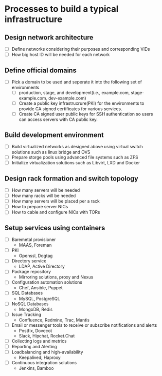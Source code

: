 # Processes to build a typical infrastructure

## Design network architecture
- [ ] Define networks considering their purposes and corresponding VIDs
- [ ] How big host ID will be needed for each network

## Define official domains
- [ ] Pick a domain to be used and seperate it into the following set of environments
  - [ ] production, stage, and development(i.e., example.com, stage-example.com, dev-example.com)
  - [ ] Create a public key infrastrucrure(PKI) for the environments to provide CA signed certificates for various services.
  - [ ] Create CA signed user public keys for SSH authentication so users can access servers with CA public key.

## Build development environment
- [ ] Build virtualized networks as designed above using virtual switch solutions such as linux bridge and OVS
- [ ] Prepare storge pools using advanced file systems such as ZFS
- [ ] Initialize virtualization solutions such as Libvirt, LXD and Docker

## Design rack formation and switch topology
- [ ] How many servers will be needed
- [ ] How many racks will be needed
- [ ] How many servers will be placed per a rack
- [ ] How to prepare server NICs
- [ ] How to cable and configure NICs with TORs

## Setup services using containers
- [ ] Baremetal provisioner
  - MAAS, Foreman
- [ ] PKI
  - Openssl, Dogtag
- [ ] Directory service
  - LDAP, Active Directory
- [ ] Package repository
  - Mirroring solutions, proxy and Nexus
- [ ] Configuration automation solutions
  - Chef, Ansible, Puppet
- [ ] SQL Databases
  - MySQL, PostgreSQL
- [ ] NoSQL Databases
  - MongoDB, Redis
- [ ] Issue Tracking
  - Confluence, Redmine, Trac, Mantis
- [ ] Email or messenger tools to receive or subscribe notifications and alerts
  - Postfix, Dovecot
  - Slack, Hipchat, Rocket.Chat
- [ ] Collecting logs and metrics
- [ ] Reporting and Alerting
- [ ] Loadbalancing and high-availability
  - Keepalived, Haproxy
- [ ] Continuous integration solutions
  - Jenkins, Bamboo

